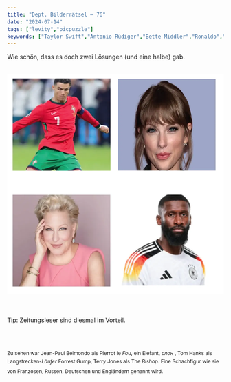 ```yaml
---
title: "Dept. Bilderrätsel – 76"
date: "2024-07-14"
tags: ["levity","picpuzzle"]
keywords: ["Taylor Swift","Antonio Rüdiger","Bette Middler","Ronaldo","Citizen Kane","Jean-Paul Belmondo","Tom Hanks","Terry Gilliam"]
---
```

Wie schön, dass es doch zwei Lösungen (und eine halbe) gab. 


<br/>

<img  src="/assets/img/picpuzzle76.webp" alt="Bilderrätsel76">

<br/>
<br/>
<br/>

Tip: Zeitungsleser sind diesmal im Vorteil.

<br/>
<br/>

<sup>Zu sehen war Jean-Paul Belmondo als Pierrot le <i>Fou</i>, ein Elefant, <i>слон</i> , Tom Hanks als Langstrecken-<i>Läufer</i> Forrest Gump, Terry Jones als The <i>Bishop</i>. Eine Schachfigur wie sie von Franzosen, Russen, Deutschen und Engländern genannt wird. 
<sup>